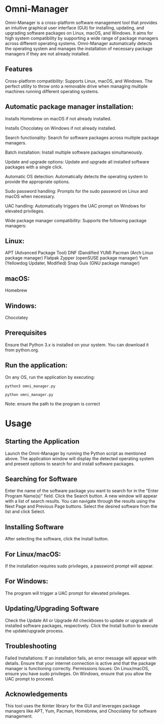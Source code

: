 # Omni-Manager
Omni-Manager is a cross-platform software management tool that provides an intuitive graphical user interface (GUI) for installing, updating, and upgrading software packages on Linux, macOS, and Windows. It aims for high system compatibility by supporting a wide range of package managers across different operating systems. Omni-Manager automatically detects the operating system and manages the installation of necessary package managers if they are not already installed.

## Features
Cross-platform compatibility: Supports Linux, macOS, and Windows. The perfect utility to throw onto a removable drive when managing multiple machines running different operating systems.

## Automatic package manager installation:

Installs Homebrew on macOS if not already installed.

Installs Chocolatey on Windows if not already installed.

Search functionality: Search for software packages across multiple package managers.

Batch installation: Install multiple software packages simultaneously.

Update and upgrade options: Update and upgrade all installed software packages with a single click.

Automatic OS detection: Automatically detects the operating system to provide the appropriate options.

Sudo password handling: Prompts for the sudo password on Linux and macOS when necessary.

UAC handling: Automatically triggers the UAC prompt on Windows for elevated privileges.

Wide package manager compatibility: Supports the following package managers:

## Linux:
APT (Advanced Package Tool)
DNF (Dandified YUM)
Pacman (Arch Linux package manager)
Flatpak
Zypper (openSUSE package manager)
Yum (Yellowdog Updater, Modified)
Snap
Guix (GNU package manager)

## macOS:
Homebrew

## Windows:
Chocolatey

## Prerequisites
Ensure that Python 3.x is installed on your system. You can download it from python.org.

## Run the application:
On any OS, run the application by executing:

`python3 omni_manager.py`

`python omni_manager.py`

Note: ensure the path to the program is correct

# Usage

## Starting the Application

Launch the Omni-Manager by running the Python script as mentioned above.
The application window will display the detected operating system and present options to search for and install software packages.

## Searching for Software

Enter the name of the software package you want to search for in the "Enter Program Name(s)" field.
Click the Search button.
A new window will appear with a list of search results. You can navigate through the results using the Next Page and Previous Page buttons.
Select the desired software from the list and click Select.

## Installing Software

After selecting the software, click the Install button.

## For Linux/macOS:
If the installation requires sudo privileges, a password prompt will appear.

## For Windows:
The program will trigger a UAC prompt for elevated privileges.

## Updating/Upgrading Software
Check the Update All or Upgrade All checkboxes to update or upgrade all installed software packages, respectively.
Click the Install button to execute the update/upgrade process.

## Troubleshooting
Failed Installations: If an installation fails, an error message will appear with details. Ensure that your internet connection is active and that the package manager is functioning correctly.
Permissions Issues: On Linux/macOS, ensure you have sudo privileges. On Windows, ensure that you allow the UAC prompt to proceed.

## Acknowledgements
This tool uses the tkinter library for the GUI and leverages package managers like APT, Yum, Pacman, Homebrew, and Chocolatey for software management.
